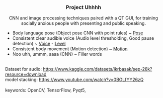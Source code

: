 <br />
<h3 align="center">Project Uhhhh</h3>
  <p align="center">
CNN and image processing techniques paired with a QT GUI, for training socially anxious people with presenting and public speaking.
<br>

- Body language pose (Object pose CNN with point rules) ~ [Pose](https://www.youtube.com/watch?v=aySurynUNAw)
- Consistent clear audible voice (Audio level thresholding, Good pause detection) ~ [Voice](https://www.youtube.com/watch?v=av8E8qLZswU) - [Level](https://stackoverflow.com/questions/26478315/getting-volume-levels-from-pyaudio-for-use-in-arduino)
- Consistent body movement (Motion detection) ~ [Motion](https://www.youtube.com/watch?v=QLHMtE5XsMs)
- Noo uhh, ummm, aaaa (CNN) ~ Filler words
<br> <br>

Dataset for audio: https://www.kaggle.com/datasets/ikrbasak/sep-28k?resource=download
<br>
model stacking: https://www.youtube.com/watch?v=0BGLfYY26zQ
<br>
<br>
keywords: OpenCV, TensorFlow, Pyqt5, 
